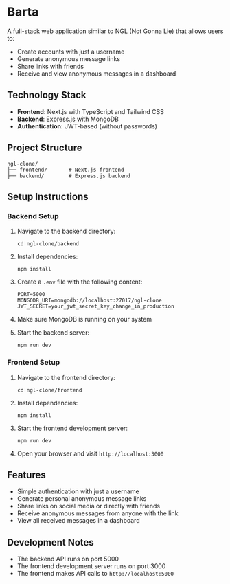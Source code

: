 # Barta

A full-stack web application similar to NGL (Not Gonna Lie) that allows users to:
- Create accounts with just a username
- Generate anonymous message links
- Share links with friends
- Receive and view anonymous messages in a dashboard

## Technology Stack

- **Frontend**: Next.js with TypeScript and Tailwind CSS
- **Backend**: Express.js with MongoDB
- **Authentication**: JWT-based (without passwords)

## Project Structure

```
ngl-clone/
├── frontend/       # Next.js frontend
├── backend/        # Express.js backend
```

## Setup Instructions

### Backend Setup

1. Navigate to the backend directory:
   ```
   cd ngl-clone/backend
   ```

2. Install dependencies:
   ```
   npm install
   ```

3. Create a `.env` file with the following content:
   ```
   PORT=5000
   MONGODB_URI=mongodb://localhost:27017/ngl-clone
   JWT_SECRET=your_jwt_secret_key_change_in_production
   ```

4. Make sure MongoDB is running on your system

5. Start the backend server:
   ```
   npm run dev
   ```

### Frontend Setup

1. Navigate to the frontend directory:
   ```
   cd ngl-clone/frontend
   ```

2. Install dependencies:
   ```
   npm install
   ```

3. Start the frontend development server:
   ```
   npm run dev
   ```

4. Open your browser and visit `http://localhost:3000`

## Features

- Simple authentication with just a username
- Generate personal anonymous message links
- Share links on social media or directly with friends
- Receive anonymous messages from anyone with the link
- View all received messages in a dashboard

## Development Notes

- The backend API runs on port 5000
- The frontend development server runs on port 3000
- The frontend makes API calls to `http://localhost:5000` 

